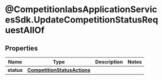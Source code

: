 # @CompetitionlabsApplicationServicesSdk.UpdateCompetitionStatusRequestAllOf

## Properties

Name | Type | Description | Notes
------------ | ------------- | ------------- | -------------
**status** | [**CompetitionStatusActions**](CompetitionStatusActions.md) |  | 


